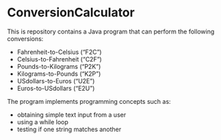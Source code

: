 # ConversionCalculator

This is repository contains a Java program that can perform the following conversions:
- Fahrenheit-to-Celsius (“F2C”)
- Celsius-to-Fahrenheit (“C2F”)
- Pounds-to-Kilograms (“P2K”)
- Kilograms-to-Pounds (“K2P”)
- USdollars-to-Euros (“U2E”)
- Euros-to-USdollars (“E2U”)

The program implements programming concepts such as:
- obtaining simple text input from a user
- using a while loop
- testing if one string matches another
